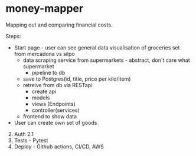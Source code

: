 # money-mapper
Mapping out and comparing financial costs.

Steps:
- Start page - user can see general data visualisation of groceries set from mercadona vs silpo
    - data scraping service from supermarkets - abstract, don't care what supermarket
        - pipeline to db
    - save to Postgres(id, title, price per kilo/item)
    - retreive from db via RESTapi
        - create api
        - models
        - views (Endpoints)
        - controller(services)
    - frontend to show data
- User can create own set of goods








2. Auth
2.1 
3. Tests - Pytest
4. Deploy - Github actions, CI/CD, AWS
